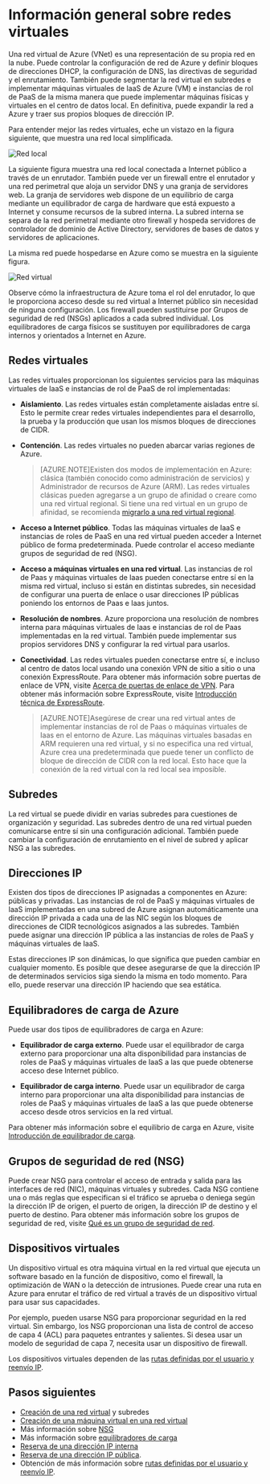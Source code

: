 <properties
   pageTitle="Introducción a Red virtual de Azure (VNet)"
   description="Más información sobre redes virtuales (VNet) en Azure"
   services="virtual-network"
   documentationCenter="na"
   authors="telmosampaio"
   manager="carolz"
   editor="tysonn" />
<tags
   ms.service="virtual-network"
   ms.devlang="na"
   ms.topic="article"
   ms.tgt_pltfrm="na"
   ms.workload="infrastructure-services"
   ms.date="09/14/2015"
   ms.author="telmos" />

# Información general sobre redes virtuales

Una red virtual de Azure (VNet) es una representación de su propia red en la nube. Puede controlar la configuración de red de Azure y definir bloques de direcciones DHCP, la configuración de DNS, las directivas de seguridad y el enrutamiento. También puede segmentar la red virtual en subredes e implementar máquinas virtuales de IaaS de Azure (VM) e instancias de rol de PaaS de la misma manera que puede implementar máquinas físicas y virtuales en el centro de datos local. En definitiva, puede expandir la red a Azure y traer sus propios bloques de dirección IP.

Para entender mejor las redes virtuales, eche un vistazo en la figura siguiente, que muestra una red local simplificada.

![Red local](./media/virtual-networks-overview/figure01.png)

La siguiente figura muestra una red local conectada a Internet público a través de un enrutador. También puede ver un firewall entre el enrutador y una red perimetral que aloja un servidor DNS y una granja de servidores web. La granja de servidores web dispone de un equilibrio de carga mediante un equilibrador de carga de hardware que está expuesto a Internet y consume recursos de la subred interna. La subred interna se separa de la red perimetral mediante otro firewall y hospeda servidores de controlador de dominio de Active Directory, servidores de bases de datos y servidores de aplicaciones.

La misma red puede hospedarse en Azure como se muestra en la siguiente figura.

![Red virtual](./media/virtual-networks-overview/figure02.png)

Observe cómo la infraestructura de Azure toma el rol del enrutador, lo que le proporciona acceso desde su red virtual a Internet público sin necesidad de ninguna configuración. Los firewall pueden sustituirse por Grupos de seguridad de red (NSGs) aplicados a cada subred individual. Los equilibradores de carga físicos se sustituyen por equilibradores de carga internos y orientados a Internet en Azure.

## Redes virtuales

Las redes virtuales proporcionan los siguientes servicios para las máquinas virtuales de IaaS e instancias de rol de PaaS de rol implementadas:

- **Aislamiento**. Las redes virtuales están completamente aisladas entre sí. Esto le permite crear redes virtuales independientes para el desarrollo, la prueba y la producción que usan los mismos bloques de direcciones de CIDR.

- **Contención**. Las redes virtuales no pueden abarcar varias regiones de Azure.

    >[AZURE.NOTE]Existen dos modos de implementación en Azure: clásica (también conocido como administración de servicios) y Administrador de recursos de Azure (ARM). Las redes virtuales clásicas pueden agregarse a un grupo de afinidad o creare como una red virtual regional. Si tiene una red virtual en un grupo de afinidad, se recomienda [migrarlo a una red virtual regional](./virtual-networks-migrate-to-regional-vnet.md).

- **Acceso a Internet público**. Todas las máquinas virtuales de IaaS e instancias de roles de PaaS en una red virtual pueden acceder a Internet público de forma predeterminada. Puede controlar el acceso mediante grupos de seguridad de red (NSG).

- **Acceso a máquinas virtuales en una red virtual**. Las instancias de rol de Paas y máquinas virtuales de Iaas pueden conectarse entre sí en la misma red virtual, incluso si están en distintas subredes, sin necesidad de configurar una puerta de enlace o usar direcciones IP públicas poniendo los entornos de Paas e Iaas juntos.

- **Resolución de nombres**. Azure proporciona una resolución de nombres interna para máquinas virtuales de Iaas e instancias de rol de Paas implementadas en la red virtual. También puede implementar sus propios servidores DNS y configurar la red virtual para usarlos.

- **Conectividad**. Las redes virtuales pueden conectarse entre sí, e incluso al centro de datos local usando una conexión VPN de sitio a sitio o una conexión ExpressRoute. Para obtener más información sobre puertas de enlace de VPN, visite [Acerca de puertas de enlace de VPN](./vpn-gateway-about-vpngateways.md). Para obtener más información sobre ExpressRoute, visite [Introducción técnica de ExpressRoute](./expressroute-introduction.md).

    >[AZURE.NOTE]Asegúrese de crear una red virtual antes de implementar instancias de rol de Paas o máquinas virtuales de Iaas en el entorno de Azure. Las máquinas virtuales basadas en ARM requieren una red virtual, y si no especifica una red virtual, Azure crea una predeterminada que puede tener un conflicto de bloque de dirección de CIDR con la red local. Esto hace que la conexión de la red virtual con la red local sea imposible.

## Subredes

La red virtual se puede dividir en varias subredes para cuestiones de organización y seguridad. Las subredes dentro de una red virtual pueden comunicarse entre sí sin una configuración adicional. También puede cambiar la configuración de enrutamiento en el nivel de subred y aplicar NSG a las subredes.

## Direcciones IP

Existen dos tipos de direcciones IP asignadas a componentes en Azure: públicas y privadas. Las instancias de rol de PaaS y máquinas virtuales de IaaS implementadas en una subred de Azure asignan automáticamente una dirección IP privada a cada una de las NIC según los bloques de direcciones de CIDR tecnológicos asignados a las subredes. También puede asignar una dirección IP pública a las instancias de roles de PaaS y máquinas virtuales de IaaS.

Estas direcciones IP son dinámicas, lo que significa que pueden cambiar en cualquier momento. Es posible que desee asegurarse de que la dirección IP de determinados servicios siga siendo la misma en todo momento. Para ello, puede reservar una dirección IP haciendo que sea estática.

## Equilibradores de carga de Azure

Puede usar dos tipos de equilibradores de carga en Azure:

- **Equilibrador de carga externo**. Puede usar el equilibrador de carga externo para proporcionar una alta disponibilidad para instancias de roles de PaaS y máquinas virtuales de IaaS a las que puede obtenerse acceso dese Internet público.

- **Equilibrador de carga interno**. Puede usar un equilibrador de carga interno para proporcionar una alta disponibilidad para instancias de roles de PaaS y máquinas virtuales de IaaS a las que puede obtenerse acceso desde otros servicios en la red virtual.

Para obtener más información sobre el equilibrio de carga en Azure, visite [Introducción de equilibrador de carga](../load-balancer-overview.md).

## Grupos de seguridad de red (NSG)

Puede crear NSG para controlar el acceso de entrada y salida para las interfaces de red (NIC), máquinas virtuales y subredes. Cada NSG contiene una o más reglas que especifican si el tráfico se aprueba o deniega según la dirección IP de origen, el puerto de origen, la dirección IP de destino y el puerto de destino. Para obtener más información sobre los grupos de seguridad de red, visite [Qué es un grupo de seguridad de red](../virtual-networks-nsg.md).

## Dispositivos virtuales

Un dispositivo virtual es otra máquina virtual en la red virtual que ejecuta un software basado en la función de dispositivo, como el firewall, la optimización de WAN o la detección de intrusiones. Puede crear una ruta en Azure para enrutar el tráfico de red virtual a través de un dispositivo virtual para usar sus capacidades.

Por ejemplo, pueden usarse NSG para proporcionar seguridad en la red virtual. Sin embargo, los NSG proporcionan una lista de control de acceso de capa 4 (ACL) para paquetes entrantes y salientes. Si desea usar un modelo de seguridad de capa 7, necesita usar un dispositivo de firewall.

Los dispositivos virtuales dependen de las [rutas definidas por el usuario y reenvío IP](../virtual-networks-udr-overview.md).

## Pasos siguientes

- [Creación de una red virtual](../virtual-networks-create-vnet-arm-pportal.md) y subredes
- [Creación de una máquina virtual en una red virtual](../virtual-machines-windows-tutorial.md)
- Más información sobre [NSG](../virtual-networks-nsg.md)
- Más información sobre [equilibradores de carga](../load-balancer-overview.md)
- [Reserva de una dirección IP interna](../virtual-networks-reserved-private-ip.md)
- [Reserva de una dirección IP pública](../virtual-networks-reserved-public-ip.md).
- Obtención de más información sobre [rutas definidas por el usuario y reenvío IP](virtual-networks-udr-overview.md).

<!---HONumber=Oct15_HO2-->